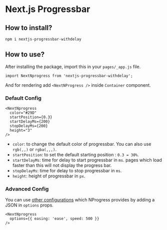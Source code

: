 # Next.js Progressbar

## How to install?

```
npm i nextjs-progressbar-withdelay
```

## How to use?

After installing the package, import this in your `pages/_app.js` file.

```
import NextNprogress from 'nextjs-progressbar-withdelay';
```

And for rendering add `<NextNProgress />` inside `Container` component.

### Default Config

```
<NextNprogress
  color="#29D"
  startPosition={0.3}
  startDelayMs={200}
  stopDelayMs={200}
  height="3"
/>
```

- `color`: to change the default color of progressbar. You can also use `rgb(,,)` or `rgba(,,,)`.
- `startPosition`: to set the default starting position : `0.3 = 30%`.
- `startDelayMs`: time for delay to start progressbar in `ms`. pages which load faster than this will not display the progress bar.
- `stopDelayMs`: time for delay to stop progressbar in `ms`.
- `height`: height of progressbar in `px`.

### Advanced Config

You can use [other configurations](https://github.com/rstacruz/nprogress#configuration) which NProgress provides by adding a JSON in `options` props.

```
<NextNprogress
  options={{ easing: 'ease', speed: 500 }}
/>
```
